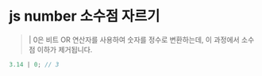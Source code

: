 # js number 소수점 자르기

> | 0은 비트 OR 연산자를 사용하여 숫자를 정수로 변환하는데, 이 과정에서 소수점 이하가 제거됩니다.

```js
3.14 | 0; // 3
```
